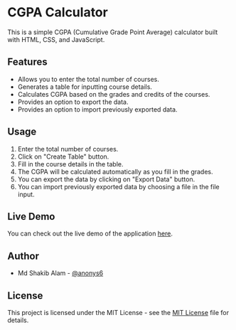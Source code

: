 # CGPA Calculator

This is a simple CGPA (Cumulative Grade Point Average) calculator built with HTML, CSS, and JavaScript.

## Features

- Allows you to enter the total number of courses.
- Generates a table for inputting course details.
- Calculates CGPA based on the grades and credits of the courses.
- Provides an option to export the data.
- Provides an option to import previously exported data.

## Usage

1. Enter the total number of courses.
2. Click on "Create Table" button.
3. Fill in the course details in the table.
4. The CGPA will be calculated automatically as you fill in the grades.
5. You can export the data by clicking on "Export Data" button.
6. You can import previously exported data by choosing a file in the file input.

## Live Demo

You can check out the live demo of the application [here](https://anonys6.github.io/CGPA-Calculator/).

## Author

- Md Shakib Alam - [@anonys6](https://github.com/anonys6)

## License

This project is licensed under the MIT License - see the [MIT License](LICENSE) file for details.
